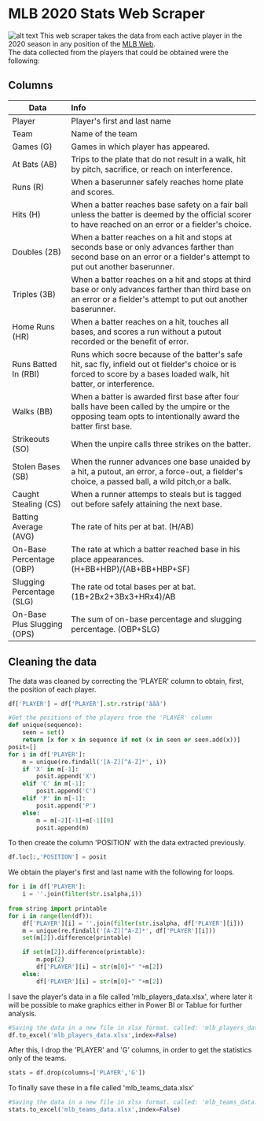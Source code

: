 # MLB 2020 Stats Web Scraper
![alt text](https://gray-kvly-prod.cdn.arcpublishing.com/resizer/k9dD9Um3nwV3ZeRLo0AoC6dQGfc=/1200x675/smart/filters:quality(85)/cloudfront-us-east-1.images.arcpublishing.com/gray/APSOXLYZTFMPTOMQ6I6O3THNEU.jpg "MLB 2020 Season")
This web scraper takes the data from each active player in the 2020 season in any position of the [MLB Web](https://www.mlb.com/stats/2020).<br />
The data collected from the players that could be obtained were the following:<br />
## Columns
|Data|Info|
|-------|:---|
|Player |Player's first and last name|
|Team |Name of the team|
|Games (G) |Games in which player has appeared.|
|At Bats (AB) |Trips to the plate that do not result in a walk, hit by pitch, sacrifice, or reach on interference.|
|Runs (R) |When a baserunner safely reaches home plate and scores.|
|Hits (H) |When a batter reaches base safety on a fair ball unless the batter is deemed by the official scorer to have reached on an error or a fielder's choice.|
|Doubles (2B) |When a batter reaches on a hit and stops at seconds base or only advances farther than second base on an error or a fielder's attempt to put out another baserunner.|
|Triples (3B) |When a batter reaches on a hit and stops at third base or only advances farther than third base on an error or a fielder's attempt to put out another baserunner.|
|Home Runs (HR) |When a batter reaches on a hit, touches all bases, and scores a run without a putout recorded or the benefit of error.|
|Runs Batted In (RBI) |Runs which socre because of the batter's safe hit, sac fly, infield out ot fielder's choice or is forced to score by a bases loaded walk, hit batter, or interference.|
|Walks (BB) |When a batter is awarded first base after four balls have been called by the umpire or the opposing team opts to intentionally award the batter first base.|
|Strikeouts (SO) |When the unpire calls three strikes on the batter.|
|Stolen Bases (SB) |When the runner advances one base unaided by a hit, a putout, an error, a force-out, a fielder's choice, a passed ball, a wild pitch,or a balk.|
|Caught Stealing (CS) |When a runner attemps to steals but is tagged out before safely attaining the next base.|
|Batting Average (AVG) |The rate of hits per at bat. (H/AB)|
|On-Base Percentage (OBP) |The rate at which a batter reached base in his place appearances. (H+BB+HBP)/(AB+BB+HBP+SF)|
|Slugging Percentage (SLG) |The rate od total bases per at bat. (1B+2Bx2+3Bx3+HRx4)/AB|
|On-Base Plus Slugging (OPS) |The sum of on-base percentage and slugging percentage. (OBP+SLG)|

## Cleaning the data
The data was cleaned by correcting the 'PLAYER' column to obtain, first, the position of each player.<br />
```python
df['PLAYER'] = df['PLAYER'].str.rstrip('âââ')
```
```python
#Get the positions of the players from the 'PLAYER' column
def unique(sequence):
    seen = set()
    return [x for x in sequence if not (x in seen or seen.add(x))]
posit=[]
for i in df['PLAYER']:
    m = unique(re.findall('[A-Z][^A-Z]*', i))
    if 'X' in m[-1]:
        posit.append('X')
    elif 'C' in m[-1]:
        posit.append('C')
    elif 'P' in m[-1]:
        posit.append('P')
    else:
        m = m[-2][-1]+m[-1][0]
        posit.append(m)
```
To then create the column 'POSITION' with the data extracted previously.<br />
```python
df.loc[:,'POSITION'] = posit
```
We obtain the player's first and last name with the following for loops.
```python
for i in df['PLAYER']:
    i = ''.join(filter(str.isalpha,i))
    
from string import printable
for i in range(len(df)):
    df['PLAYER'][i] = ''.join(filter(str.isalpha, df['PLAYER'][i]))
    m = unique(re.findall('[A-Z][^A-Z]*', df['PLAYER'][i]))
    set(m[2]).difference(printable)

    if set(m[2]).difference(printable):
        m.pop(2)
        df['PLAYER'][i] = str(m[0]+" "+m[2])
    else:
        df['PLAYER'][i] = str(m[0]+" "+m[2])
```
I save the player's data in a file called 'mlb_players_data.xlsx', where later it will be possible to make graphics either in Power BI or Tablue for further analysis.
```python
#Saving the data in a new file in xlsx format. called: 'mlb_players_data.xlsx'
df.to_excel('mlb_players_data.xlsx',index=False)
```
After this, I drop the 'PLAYER' and 'G' columns, in order to get the statistics only of the teams.
```python
stats = df.drop(columns=['PLAYER','G'])
```
To finally save these in a file called 'mlb_teams_data.xlsx'
```python
#Saving the data in a new file in xlsx format. called: 'mlb_teams_data.xlsx'
stats.to_excel('mlb_teams_data.xlsx',index=False)
```
